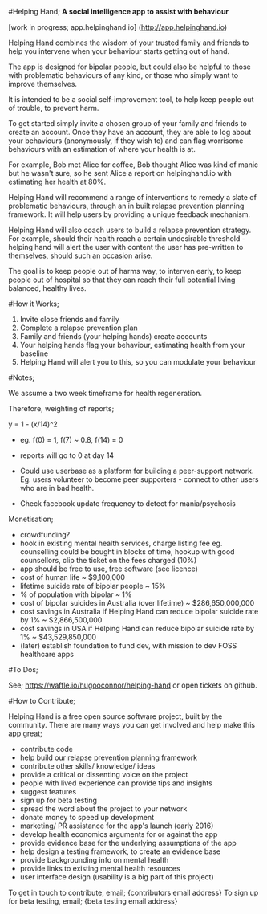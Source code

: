 #Helping Hand;
**A social intelligence app to assist with behaviour**

[work in progress; app.helpinghand.io] (http://app.helpinghand.io)

Helping Hand combines the wisdom of 
your trusted family and friends to
help you intervene when your behaviour
starts getting out of hand.

The app is designed for bipolar people,
but could also be helpful to those
with problematic behaviours of any kind,
or those who simply want to improve themselves.

It is intended to be a social self-improvement
tool, to help keep people out of trouble,
to prevent harm.

To get started simply invite a
chosen group of your family and
friends to
create an account. Once they have
an account, they are able to log
about your behaviours (anonymously,
if they wish to) and can flag
worrisome behaviours with an estimation of where your health is at.

For example, Bob met Alice for coffee,
Bob thought Alice was kind of manic
but he wasn't sure, so he sent Alice
a report on helpinghand.io with estimating her health at 80%.

Helping Hand will recommend a range
of interventions to remedy a slate
of problematic behaviours, through an in built relapse prevention planning framework. It will help users by providing a unique 
feedback mechanism.

Helping Hand will also coach users
to build a relapse prevention strategy.
For example, should their health reach
a certain undesirable threshold - helping
hand will alert the user with content the
user has pre-written to themselves, should
such an occasion arise.

The goal is to keep people out of harms way,
to interven early, to keep people out of 
hospital so that they can reach their full
potential living balanced, healthy lives.

#How it Works;

1. Invite close friends and family
2. Complete a relapse prevention plan
3. Family and friends (your helping hands) create accounts
4. Your helping hands flag your behaviour, estimating health from your baseline
5. Helping Hand will alert you to this, so you can modulate your behaviour

#Notes;

We assume a two week timeframe for health regeneration.

Therefore, weighting of reports;

y = 1 - (x/14)^2

- eg. f(0) = 1, f(7) ~ 0.8, f(14) = 0
- reports will go to 0 at day 14

- Could use userbase as a platform for building a peer-support network. Eg. users volunteer to become peer supporters - connect to other users who are in bad health.

- Check facebook update frequency to detect for mania/psychosis

Monetisation;

- crowdfunding?
- hook in existing mental health services, charge listing fee
    eg. counselling could be bought in blocks of time, hookup with good counsellors, clip the ticket on the fees charged (10%)
- app should be free to use, free software (see licence)
- cost of human life ~ $9,100,000
- lifetime suicide rate of bipolar people ~ 15%
- % of population with bipolar ~ 1%
- cost of bipolar suicides in Australia (over lifetime) ~ $286,650,000,000
- cost savings in Australia if Helping Hand can reduce bipolar suicide rate by 1% ~ $2,866,500,000
- cost savings in USA if Helping Hand can reduce bipolar suicide rate by 1% ~ $43,529,850,000
- (later) establish foundation to fund dev, with mission to dev FOSS healthcare apps

#To Dos;

See; https://waffle.io/hugooconnor/helping-hand or open tickets on github.

#How to Contribute;

Helping Hand is a free open source software project, built by the community. There are many ways you can get involved and help make this app great;

- contribute code
- help build our relapse prevention planning framework
- contribute other skills/ knowledge/ ideas
- provide a critical or dissenting voice on the project
- people with lived experience can provide tips and insights
- suggest features
- sign up for beta testing
- spread the word about the project to your network
- donate money to speed up development
- marketing/ PR assistance for the app's launch (early 2016)
- develop health economics arguments for or against the app
- provide evidence base for the underlying assumptions of the app
- help design a testing framework, to create an evidence base
- provide backgrounding info on mental health
- provide links to existing mental health resources
- user interface design (usability is a big part of this project)

To get in touch to contribute, email; {contributors email address}
To sign up for beta testing, email; {beta testing email address}

<insert mental health info>
